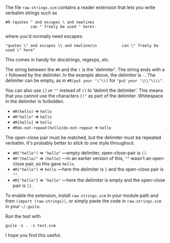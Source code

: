
The file `raw-strings.scm` contains a reader extension that lets you write verbatim strings such as

    #R-(quotes " and escapes \ and newlines
               can " freely be used " here)-

where you'd normally need escapes:

    "quotes \" and escapes \\ and newlines\n           can \" freely be used \" here"

This comes in handy for docstrings, regexps, etc.

The string between the `#R` and the `(` is the 'delimiter'. The string ends with a `)` followed by the delimiter. In the example above, the delimiter is `-`. The delimiter can be empty, as in `#R(put your '\"\\)` for `"put your '\\\"\\\\"`.


You can also use `[]` or `""` instead of `()` to ‘delimit the delimiter’. This means that you cannot use the characters `[("` as part of the delimiter. Whitespace in the delimiter is forbidden.

* `#R(hello)`  ⇒ `hello`
* `#R"hello"`  ⇒ `hello`
* `#R[hello]`  ⇒ `hello`
* `#Rdo-not-repeat(hello)do-not-repeat`  ⇒ `hello`

The open-close pair must be matched, but the delimiter must be repeated verbatim. It's probably better to stick to one style throughout.

* `#R("hello")`  ⇒ `"hello"` —empty delimiter, open-close-pair is `()`.
* `#R"(hello)"`  ⇒ `(hello)` —in an earlier version of this, `""` wasn't an open-close pair, so this gave `hello`.
* `#R]"hello"]` ⇒ `hello` —here the delimiter is `]` and the open-close pair is `""`.
* `#R["hello"]` ⇒ `"hello"` —here the delimiter is empty and the open-close pair is `[]`.

To enable the extension, install `raw-strings.scm` in your module path and then ``(import (raw-strings))``, or simply paste the code in `raw-strings.scm` in your `~/.guile`.

Run the test with

    guile -L . -s test.scm

I hope you find this useful.
